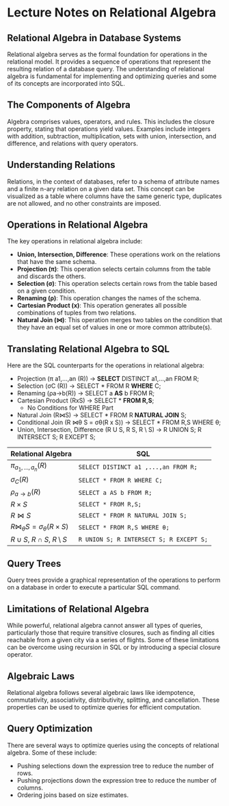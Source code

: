 # Lecture Notes on Relational Algebra

## Relational Algebra in Database Systems

Relational algebra serves as the formal foundation for operations in the relational model. It provides a sequence of operations that represent the resulting relation of a database query. The understanding of relational algebra is fundamental for implementing and optimizing queries and some of its concepts are incorporated into SQL.

## The Components of Algebra

Algebra comprises values, operators, and rules. This includes the closure property, stating that operations yield values. Examples include integers with addition, subtraction, multiplication, sets with union, intersection, and difference, and relations with query operators.

## Understanding Relations

Relations, in the context of databases, refer to a schema of attribute names and a finite n-ary relation on a given data set. This concept can be visualized as a table where columns have the same generic type, duplicates are not allowed, and no other constraints are imposed.

## Operations in Relational Algebra

The key operations in relational algebra include:

- **Union, Intersection, Difference**: These operations work on the relations that have the same schema. 
- **Projection (π)**: This operation selects certain columns from the table and discards the others.
- **Selection (σ)**: This operation selects certain rows from the table based on a given condition.
- **Renaming (ρ)**: This operation changes the names of the schema.
- **Cartesian Product (x)**: This operation generates all possible combinations of tuples from two relations.
- **Natural Join (⋈)**: This operation merges two tables on the condition that they have an equal set of values in one or more common attribute(s).

## Translating Relational Algebra to SQL

Here are the SQL counterparts for the operations in relational algebra:

- Projection (π a1,...,an (R)) -> **SELECT** DISTINCT a1,…,an FROM R;
- Selection (σC (R)) -> SELECT * FROM R **WHERE** C;
- Renaming (ρa->b(R)) -> SELECT a **AS** b FROM R;
- Cartesian Product (RxS) -> SELECT * **FROM R,S**;
	- No Conditions for WHERE Part
- Natural Join (R⋈S) -> SELECT * FROM R **NATURAL JOIN** S;
- Conditional Join (R ⋈θ S = σθ(R x S)) -> SELECT * FROM R,S WHERE θ;
- Union, Intersection, Difference (R U S, R S, R \ S) -> R UNION S; R INTERSECT S; R EXCEPT S;

| Relational Algebra | SQL |
| --- | --- |
| $\pi_{a_1,...,a_n} (R)$ | `SELECT DISTINCT a1 ,...,an FROM R;` |
| $\sigma_{C} (R)$ | `SELECT * FROM R WHERE C;` |
| $\rho_{a\to b}(R)$ | `SELECT a AS b FROM R;` |
| $R \times S$ | `SELECT * FROM R,S;` |
| $R \bowtie S$ | `SELECT * FROM R NATURAL JOIN S;` |
| $R \bowtie_{\theta} S = \sigma_{\theta}(R \times S)$ | `SELECT * FROM R,S WHERE θ;` |
| $R \cup S$, $R \cap S$, $R \setminus S$ | `R UNION S; R INTERSECT S; R EXCEPT S;` |

## Query Trees

Query trees provide a graphical representation of the operations to perform on a database in order to execute a particular SQL command.

## Limitations of Relational Algebra

While powerful, relational algebra cannot answer all types of queries, particularly those that require transitive closures, such as finding all cities reachable from a given city via a series of flights. Some of these limitations can be overcome using recursion in SQL or by introducing a special closure operator.

## Algebraic Laws

Relational algebra follows several algebraic laws like idempotence, commutativity, associativity, distributivity, splitting, and cancellation. These properties can be used to optimize queries for efficient computation.

## Query Optimization

There are several ways to optimize queries using the concepts of relational algebra. Some of these include:

- Pushing selections down the expression tree to reduce the number of rows.
- Pushing projections down the expression tree to reduce the number of columns.
- Ordering joins based on size estimates.
